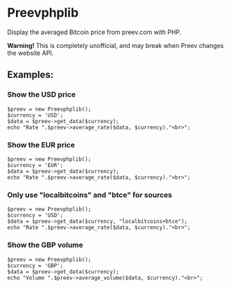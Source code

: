 # Preevphplib

Display the averaged Bitcoin price from preev.com with PHP.

**Warning!** This is completely unofficial, and may break when Preev changes the website API.

## Examples:

### Show the USD price
    $preev = new Preevphplib();
    $currency = 'USD'; 
    $data = $preev->get_data($currency);
    echo "Rate ".$preev->average_rate($data, $currency)."<br>";

### Show the EUR price
    $preev = new Preevphplib();
    $currency = 'EUR'; 
    $data = $preev->get_data($currency);
    echo "Rate ".$preev->average_rate($data, $currency)."<br>";

### Only use "localbitcoins" and "btce" for sources
    $preev = new Preevphplib();
    $currency = 'USD'; 
    $data = $preev->get_data($currency, "localbitcoins+btce");
    echo "Rate ".$preev->average_rate($data, $currency)."<br>";

### Show the GBP volume
    $preev = new Preevphplib();
    $currency = 'GBP'; 
    $data = $preev->get_data($currency);
    echo "Volume ".$preev->average_volume($data, $currency)."<br>";

